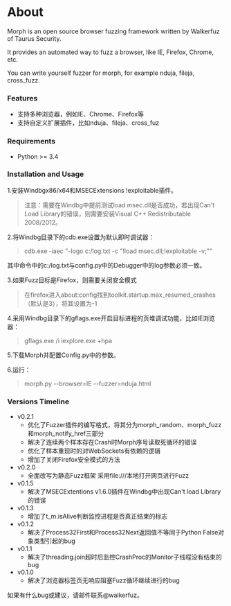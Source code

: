 # About

Morph is an open source browser fuzzing framework written by Walkerfuz of Taurus Security.

It provides an automated way to fuzz a browser, like IE, Firefox, Chrome, etc.

You can write yourself fuzzer for morph, for example nduja, fileja, cross_fuzz.

### Features

* 支持多种浏览器，例如IE、Chrome、Firefox等
* 支持自定义扩展插件，比如nduja、fileja、cross_fuz

### Requirements

* Python >= 3.4

### Installation and Usage

1.安装Windbgx86/x64和MSECExtensions !exploitable插件。

> 注意：需要在Windbg中提前测试load msec.dll是否成功，若出现Can't Load Library的错误，则需要安装Visual C++ Redistributable 2008/2012。


2.将Windbg目录下的cdb.exe设置为默认即时调试器：

> cdb.exe -iaec "-logo c:/log.txt -c \"!load msec.dll;!exploitable -v;\""

其中命令中的c:/log.txt与config.py中的Debugger中的log参数必须一致。

3.如果Fuzz目标是Firefox，则需要关闭安全模式
> 在firefox进入about:config找到toolkit.startup.max_resumed_crashes（默认是3），将其设置为-1

4.采用Windbg目录下的gflags.exe开启目标进程的页堆调试功能，比如IE浏览器：

> gflags.exe /i iexplore.exe +hpa

5.下载Morph并配置Config.py中的参数。

6.运行：
> morph.py --browser=IE --fuzzer=nduja.html

### Versions Timeline

* v0.2.1
	* 优化了Fuzzer插件的编写格式，将其分为morph_random、morph_fuzz和morph_notify_href三部分
	* 解决了连续两个样本存在Crash时Morph序号读取死循环的错误
    * 优化了样本重现时的对WebSockets有依赖的逻辑
	* 增加了关闭Firefox安全模式的方法
* v0.2.0
	* 全面改写为静态Fuzz框架 采用file:///本地打开网页进行Fuzz
* v0.1.5
	* 解决了MSECExtentions v1.6.0插件在Windbg中出现Can't load Library的错误
* v0.1.3
	* 增加了t_m.isAlive判断监控进程是否真正结束的标志
* v0.1.2
	* 解决了Process32First和Process32Next返回值不等同于Python False对象类型引起的bug
* v0.1.1
	* 解决了threading.join超时后监控CrashProc的Monitor子线程没有结束的bug
* v0.1.0
	* 解决了浏览器标签页无响应阻塞Fuzz循环继续进行的bug

如果有什么bug或建议，请邮件联系@walkerfuz。
